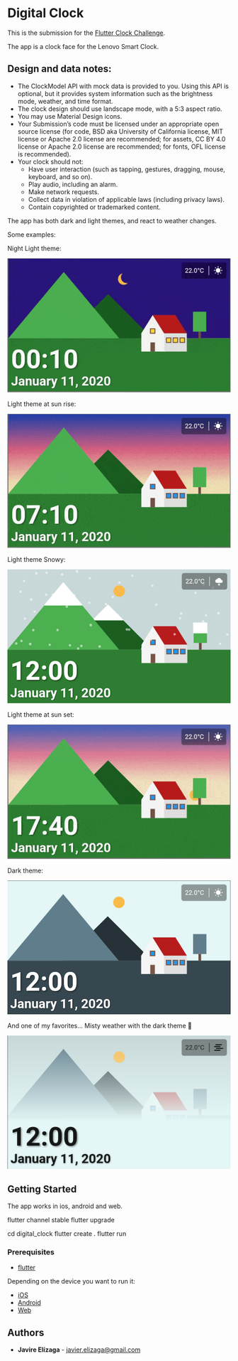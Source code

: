 # Digital Clock

This is the submission for the [Flutter Clock Challenge](https://flutter.dev/clock).

The app is a clock face for the Lenovo Smart Clock.

## Design and data notes:

* The ClockModel API with mock data is provided to you. Using this API is optional, but it provides system information such as the brightness mode, weather, and time format.
* The clock design should use landscape mode, with a 5:3 aspect ratio.
* You may use Material Design icons.
* Your Submission’s code must be licensed under an appropriate open source license (for code, BSD aka University of California license, MIT license or Apache 2.0 license are recommended; for assets, CC BY 4.0 license or Apache 2.0 license are recommended; for fonts, OFL license is recommended).
* Your clock should not:
    * Have user interaction (such as tapping, gestures, dragging, mouse, keyboard, and so on).
    * Play audio, including an alarm.
    * Make network requests.
    * Collect data in violation of applicable laws (including privacy laws).
    * Contain copyrighted or trademarked content.

The app has both dark and light themes, and react to weather changes.

Some examples:

Night Light theme:

![0010](0010.png)

Light theme at sun rise:

![0710](0710.png)

Light theme Snowy: 

![1200_light snowy](1200_light-snowy.png)

Light theme at sun set: 

![1740 snowy](1740.png)

Dark theme:

![dark](dark.png)


And one of my favorites... Misty weather with the dark theme 🥰

![dark-mist](dark-mist.png)



## Getting Started

The app works in ios, android and web.

flutter channel stable
flutter upgrade

cd digital_clock
flutter create .
flutter run

### Prerequisites


* [flutter](https://flutter.dev/docs/get-started/install)

Depending on the device you want to run it: 
 * [iOS](https://flutter.dev/docs/get-started/install/macos#ios-setup)
 * [Android](https://flutter.dev/docs/get-started/install/macos#android-setup) 
 * [Web](https://flutter.dev/web)

## Authors

* **Javire Elízaga** - javier.elizaga@gmail.com
